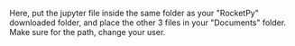 Here, put the jupyter file inside the same folder as your "RocketPy" downloaded folder, and place the other 3 files in your "Documents" folder. Make sure for the path, change your user.
